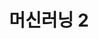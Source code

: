 ---
title:  "머신러닝 2"
layout: single

categories: "ML"
tags: ML

toc: true
toc_sticky: true
toc_label : "목차"
author_profile: false
sidebar:
    nav: "study"

published: false
---